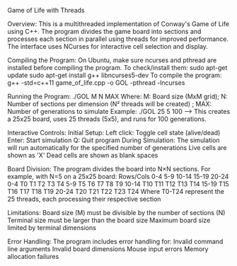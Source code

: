 Game of Life with Threads

Overview: 
This is a multithreaded implementation of Conway's Game of Life using C++. The program divides the game board into sections and processes each section in parallel using threads for improved performance. The interface uses NCurses for interactive cell selection and display.

Compiling the Program: 
On Ubuntu, make sure ncurses and pthread are installed before compiling the program. To check/install them: sudo apt-get update
                                                    sudo apt-get install g++ libncurses5-dev 
To compile the program: g++ -std=c++11 game_of_life.cpp -o GOL -pthread -lncurses

Running the Program: 
./GOL M N MAX
Where:
M: Board size (MxM grid); N: Number of sections per dimension (N²  threads will be created) ; MAX: Number of generations to simulate
Example:
./GOL 25 5 100  --> This creates a 25x25 board, uses 25 threads (5x5), and runs for 100 generations.

Interactive Controls: 
Initial Setup:
Left click: Toggle cell state (alive/dead)
Enter: Start simulation
Q: Quit program
During Simulation:
The simulation will run automatically for the specified number of generations
Live cells are shown as 'X'
Dead cells are shown as blank spaces

Board Division: 
The program divides the board into N×N sections. For example, with N=5 on a 25x25 board:
Rows/Cols  0-4   5-9   10-14  15-19  20-24
0-4        T0    T1    T2     T3     T4
5-9        T5    T6    T7     T8     T9
10-14      T10   T11   T12    T13    T14
15-19      T15   T16   T17    T18    T19
20-24      T20   T21   T22    T23    T24
Where T0-T24 represent the 25 threads, each processing their respective section

Limitations: 
Board size (M) must be divisible by the number of sections (N)
Terminal size must be larger than the board size
Maximum board size limited by terminal dimensions

Error Handling: 
The program includes error handling for:
Invalid command line arguments
Invalid board dimensions
Mouse input errors
Memory allocation failures
